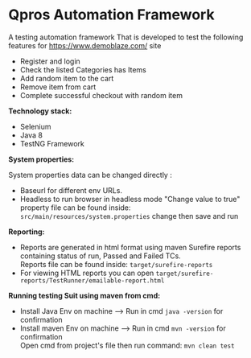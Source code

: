 # Qpros Automation Framework
A testing automation framework That is developed to test the following features for https://www.demoblaze.com/ site
* Register and login
* Check the listed Categories has Items
* Add random item to the cart
* Remove item from cart
* Complete successful checkout with random item

**Technology stack:**
* Selenium
* Java 8
* TestNG Framework

**System properties:**

System properties data can be changed directly : 
* Baseurl for different env URLs.
* Headless to run browser in headless mode "Change value to true"
<br>property file can be found inside: `src/main/resources/system.properties` change then save and run<br>

**Reporting:**

* Reports are generated in html format using maven Surefire reports containing  status of run, Passed and Failed TCs.
<br>Reports file can be found inside: `target/surefire-reports`<br>
* For viewing HTML reports you can open `target/surefire-reports/TestRunner/emailable-report.html`

**Running testing Suit using maven from cmd:**

* Install Java Env on machine --> Run in cmd `java -version` for confirmation
* Install maven Env on machine --> Run in cmd `mvn -version` for confirmation
<br>Open cmd from project's file then run command: `mvn clean test`<br>

